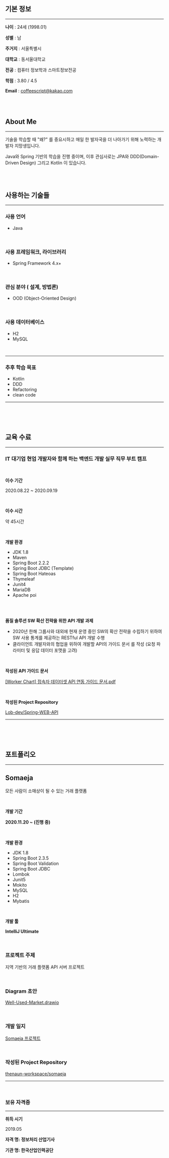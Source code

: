 ## 기본 정보

---

**나이** :   24세 (1998.01)         

**성별** :   남

**주거지** :   서울특별시 

**대학교** :   동서울대학교

**전공**   :   컴퓨터 정보학과 스마트정보전공

**학점**   :   3.80 / 4.5       

**Email**  :   coffeescript@kakao.com    

<br/>
<br/>

## About Me

---

기술을 학습할 때 "왜?" 를 중요시하고 매일 한 발자국을 더 나아가기 위해 노력하는 개발자 지망생입니다.

Java와 Spring 기반의  학습을 진행 중이며, 이후 관심사로는 JPA와 DDD(Domain-Driven Design) 그리고 Kotlin 이 있습니다.

<br/>
<br/>

## 사용하는 기술들

---

### 사용 언어

- Java

<br/>

### 사용 프레임워크, 라이브러리

- Spring Framework 4.x+

<br/>

### 관심 분야  ( 설계, 방법론)

- OOD   (Object-Oriented Design)

<br/>

### 사용 데이터베이스

- H2
- MySQL

<br/>

---

### 추**후 학습 목표**

- Kotlin
- DDD
- Refactoring
- clean code

---

<br/>
<br/>
<br/>

## 교육 수료

---

### IT 대기업 현업 개발자와 함께 하는 백엔드 개발 실무         직무 부트 캠프

<br/>

**이수 기간**

2020.08.22 ~ 2020.09.19

<br/>

**이수 시간** 

약 45시간

<br/>

**개발 환경**

- JDK 1.8
- Maven
- Spring Boot 2.2.2
- Spring Boot JDBC (Template)
- Spring Boot Hateoas
- Thymeleaf
- Junit4
- MariaDB
- Apache poi

<br/>


<br/>

**품질 솔루션 SW 확산 전략을 위한 API 개발 과제**

- 2020년 한해 그룹사와 대외에 현재 운영 중인 SW의 확산 전략을      수립하기 위하여 SW 사용 통계를 제공하는 RESTful API 개발 수행
- 클라이언트 개발자와의 협업을 위하여 개발할 API의  가이드 문서    를 작성 (요청 파라미터 및 응답 데이터 포맷을 고려)

<br/>

**작성된 API 가이드 문서**

[[Worker Chart] 접속자 데이터셋 API 연동 가이드 문서.pdf](https://s3-us-west-2.amazonaws.com/secure.notion-static.com/1b614ab1-61fc-4bc5-81b3-43a37876b53b/Worker_Chart___API___.pdf)

<br/>

**작성된 Project Repository**

[Lob-dev/Spring-WEB-API](https://github.com/Lob-dev/Spring-WEB-API/tree/master/Week04)

---

<br/>
<br/>
<br/>

## 포트폴리오

---

## Somaeja

모든 사람이 소매상이 될 수 있는 거래 플랫폼

<br/>

**개발 기간** 

**2020.11.20 ~ (진행 중)**

<br/>

**개발 환경**
- JDK 1.8
- Spring Boot 2.3.5
- Spring Boot Validation
- Spring Boot JDBC
- Lombok
- Junit5
- Mokito
- MySQL
- H2
- Mybatis 

<br/>

**개발 툴**

**IntelliJ Ultimate**

<br/>

### **프로젝트 주제**

지역 기반의  거래 플랫폼 API 서버 프로젝트 

<br/>

### **Diagram 초안**

[Well-Used-Market.drawio](https://drive.google.com/file/d/1nY79xSFeht5Z5mMrEGtB9BDHWDgtkUB1/view?usp=drivesdk)

<br/>

### 개발 일지

[Somaeja 프로젝트](https://www.notion.so/Somaeja-536391dcd38d4d93b879d68168ba93f7) 

<br/>

### **작성된 Project Repository**

[thenaun-workspace/somaeja](https://github.com/thenaun-workspace/somaeja)

---

<br/>

### 보유 자격증

---

**취득 시기**

2019.05

**자격 명:**  **정보처리 산업기사**

**기관 명:  한국산업인력공단**

